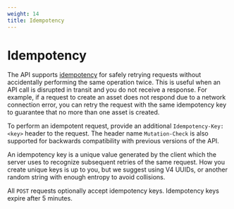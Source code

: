 ```yaml
---
weight: 14
title: Idempotency
---
```


# Idempotency

The API supports [idempotency](https://en.wikipedia.org/wiki/Idempotence) for safely retrying requests without
accidentally performing the same operation twice. This is useful when an API call is disrupted in transit and
you do not receive a response. For example, if a request to create an asset does not respond due to a network
connection error, you can retry the request with the same idempotency key to guarantee that no more than one
asset is created.

To perform an idempotent request, provide an additional `Idempotency-Key: <key>` header to the request. The
header name `Mutation-Check` is also supported for backwards compatibility with previous versions of the API.

An idempotency key is a unique value generated by the client which the server uses to recognize subsequent
retries of the same request. How you create unique keys is up to you, but we suggest using V4 UUIDs, or another
random string with enough entropy to avoid collisions.

All `POST` requests optionally accept idempotency keys. Idempotency keys expire after 5 minutes.

